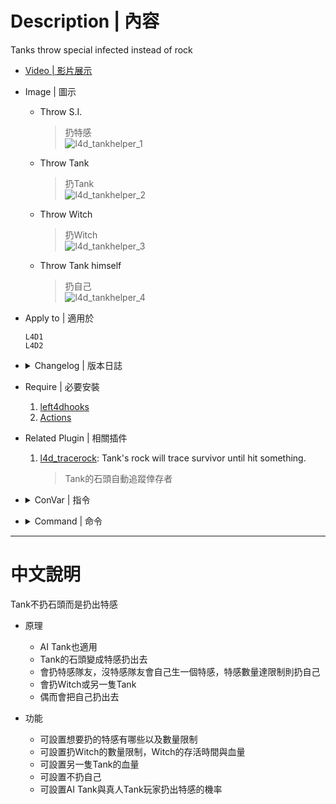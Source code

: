 # Description | 內容
Tanks throw special infected instead of rock

* [Video | 影片展示](https://youtu.be/W45JutNDX0Q)

* Image | 圖示
	* Throw S.I.
		> 扔特感
		<br/>![l4d_tankhelper_1](image/l4d_tankhelper_1.gif)
	* Throw Tank
		> 扔Tank
		<br/>![l4d_tankhelper_2](image/l4d_tankhelper_2.gif)
	* Throw Witch
		> 扔Witch
		<br/>![l4d_tankhelper_3](image/l4d_tankhelper_3.gif)
	* Throw Tank himself
		> 扔自己
		<br/>![l4d_tankhelper_4](image/l4d_tankhelper_4.gif)


* Apply to | 適用於
	```
	L4D1
	L4D2
	```

* <details><summary>Changelog | 版本日誌</summary>

	```php
	//Pan Xiaohai @ 2010-2011
	//Harry @ 2022-2023
	```
	* v1.8h
		* Use left4dhooks to optimize code

	* v1.7h
        * [AlliedModders Post](https://forums.alliedmods.net/showpost.php?p=2771705&postcount=68)
		* Remake Code
		* Removed rock thrown sound (it's looping)
		* Throw Witch (Require Actions extension)
		* Separate chance for Real Tank player and AI Tank
		* ConVar to set infected limit
		* Create special infected without being limit by director

	* v1.0
		* [By Pan panxiaohai](https://forums.alliedmods.net/showthread.php?t=140254)
</details>

* Require | 必要安裝
	1. [left4dhooks](https://forums.alliedmods.net/showthread.php?t=321696)
    2. [Actions](https://forums.alliedmods.net/showthread.php?t=336374)

* Related Plugin | 相關插件
	1. [l4d_tracerock](https://github.com/fbef0102/Game-Private_Plugin/tree/main/Plugin_%E6%8F%92%E4%BB%B6/Nothing_Impossible_%E7%84%A1%E7%90%86%E6%94%B9%E9%80%A0%E7%89%88/l4d_tracerock): Tank's rock will trace survivor until hit something.
		> Tank的石頭自動追蹤倖存者

* <details><summary>ConVar | 指令</summary>

	* cfg/sourcemod/l4d_tankhelper.cfg
		```php
        // Weight of helper Boomer[0.0, 10.0]
        l4d_tank_throw_boomer "2.0"

        // Boomer Limit on the field[1 ~ 5] (if limit reached, throw Boomer teammate)
        l4d_tank_throw_boomer_limit "2"

        // Weight of helper Charger [0.0, 10.0]
        l4d_tank_throw_charger "2.0"

        // Charger Limit on the field[1 ~ 5] (if limit reached, throw Charger teammate, if all chargers busy, throw Tank self)
        l4d_tank_throw_charger_limit "2"

        // Weight of helper Hunter[0.0, 10.0]
        l4d_tank_throw_hunter "2.0"

        // Hunter Limit on the field[1 ~ 5] (if limit reached, throw Hunter teammate, if all hunters busy, throw Tank self)
        l4d_tank_throw_hunter_limit "2"

        // Weight of helper Jockey [0.0, 10.0]
        l4d_tank_throw_jockey "2.0"

        // Jockey Limit on the field[1 ~ 5] (if limit reached, throw Jockey teammate, if all jockeys busy, throw Tank self)
        l4d_tank_throw_jockey_limit "2"

        // Weight of throwing Tank self[0.0, 10.0]
        l4d_tank_throw_self "10.0"

        // AI Tank throws helper special infected chance [0.0, 100.0]
        l4d_tank_throw_si_ai "100.0"

        // Real Tank Player throws helper special infected chance [0.0, 100.0]
        l4d_tank_throw_si_player "70.0"

        // Weight of helper Smoker[0.0, 10.0]
        l4d_tank_throw_smoker "2.0"

        // Smoker Limit on the field[1 ~ 5] (if limit reached, throw Smoker teammate, if all smokers busy, throw Tank self)
        l4d_tank_throw_smoker_limit "2"

        // Weight of helper Spitter [0.0, 10.0]
        l4d_tank_throw_spitter "2.0"

        // Spitter Limit on the field[1 ~ 5] (if limit reached, throw Spitter teammate)
        l4d_tank_throw_spitter_limit "1"

        // Weight of helper Tank[0.0, 10.0]
        l4d_tank_throw_tank "2.0"

        // Helper Tank bot health
        l4d_tank_throw_tank_health "750"

        // Tank Limit on the field[1 ~ 10] (if limit reached, throw Tank teammate or yourself)
        l4d_tank_throw_tank_limit "3"

        // Weight of helper Witch[0.0, 10.0]
        l4d_tank_throw_witch "2.0"

        // Helper Witch health
        l4d_tank_throw_witch_health "250"

        // Amount of seconds before a helper witch is kicked. (only remove witches spawned by this plugin)
        l4d_tank_throw_witch_lifespan "30"

        // Witch Limit on the field[1 ~ 10] (if limit reached, throw Tank self)
        l4d_tank_throw_witch_limit "3"
		```
</details>

* <details><summary>Command | 命令</summary>
	
	None
</details>

- - - -
# 中文說明
Tank不扔石頭而是扔出特感

* 原理
    * AI Tank也適用
	* Tank的石頭變成特感扔出去
	* 會扔特感隊友，沒特感隊友會自己生一個特感，特感數量達限制則扔自己
    * 會扔Witch或另一隻Tank
    * 偶而會把自己扔出去

* 功能
	* 可設置想要扔的特感有哪些以及數量限制
    * 可設置扔Witch的數量限制，Witch的存活時間與血量
    * 可設置另一隻Tank的血量
    * 可設置不扔自己
    * 可設置AI Tank與真人Tank玩家扔出特感的機率
